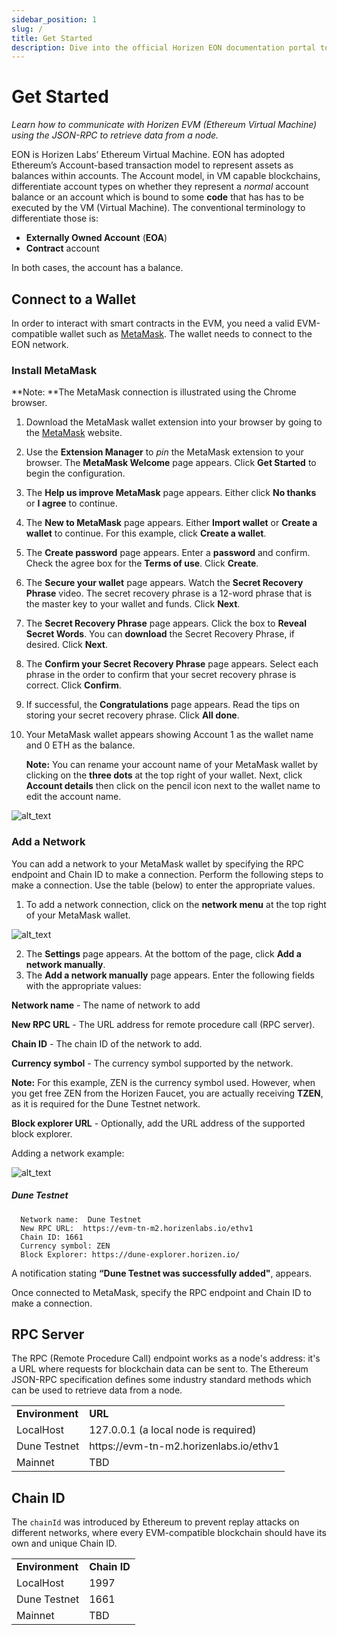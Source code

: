 ```yaml
---
sidebar_position: 1
slug: /
title: Get Started
description: Dive into the official Horizen EON documentation portal to learn how to communicate, interact, and build on Horizen’s EVM sidechain.
---
```


<head>
  <title>Horizen EON Documentation</title>
</head>

# Get Started

_Learn how to communicate with Horizen EVM (Ethereum Virtual Machine) using the JSON-RPC to retrieve data from a node._

EON is Horizen Labs’ Ethereum Virtual Machine. EON has adopted Ethereum’s Account-based transaction model to represent assets as balances within accounts. The Account model, in VM capable blockchains, differentiate account types on whether they represent a _normal_ account balance or an account which is bound to some **code** that has has to be executed by the VM (Virtual Machine). The conventional terminology to differentiate those is: 
- **Externally Owned Account** (**EOA**) 
- **Contract** account

In both cases, the account has a balance.


## Connect to a Wallet

In order to interact with smart contracts in the EVM, you need a valid EVM-compatible wallet such as [MetaMask](https://metamask.io/). The wallet needs to connect to the EON network.


### Install MetaMask

**Note: **The MetaMask connection is illustrated using the Chrome browser.



1. Download the MetaMask wallet extension into your browser by going to the [MetaMask](https://metamask.io/download/) website.
2. Use the **Extension Manager** to _pin_ the MetaMask extension to your browser. The **MetaMask Welcome** page appears. Click **Get Started** to begin the configuration.
3. The **Help us improve MetaMask** page appears. Either click **No thanks** or **I agree** to continue.
4. The **New to MetaMask** page appears. Either **Import wallet** or **Create a wallet** to continue. For this example, click **Create a wallet**.
5. The **Create password** page appears. Enter a **password** and confirm. Check the agree box for the **Terms of use**. Click **Create**.
6. The **Secure your wallet** page appears. Watch the **Secret Recovery Phrase** video. The secret recovery phrase is a 12-word phrase that is the master key to your wallet and funds. Click **Next**.
7. The **Secret Recovery Phrase** page appears. Click the box to **Reveal Secret Words**. You can **download** the Secret Recovery Phrase, if desired. Click **Next**.
8. The **Confirm your Secret Recovery Phrase** page appears. Select each phrase in the order to confirm that your secret recovery phrase is correct. Click **Confirm**.
9. If successful, the **Congratulations** page appears. Read the tips on storing your secret recovery phrase. Click **All done**.
10. Your MetaMask wallet appears showing Account 1 as the wallet name and 0 ETH as the balance.

    **Note:** You can rename your account name of your MetaMask wallet by clicking on the **three dots** at the top right of your wallet. Next, click **Account details** then click on the pencil icon next to the wallet name to edit the account name. 



![alt_text](/img/docs/get-started/metamask-acct-details.png)



### Add a Network

You can add a network to your MetaMask wallet by specifying the RPC endpoint and Chain ID to make a connection. Perform the following steps to make a connection.  Use the table (below) to enter the appropriate values.



1. To add a network connection, click on the **network menu** at the top right of your MetaMask wallet.

        

![alt_text](/img/docs/get-started/metamask-networks-dd.png)



2. The **Settings** page appears. At the bottom of the page, click **Add a network manually**.
3. The **Add a network manually** page appears. Enter the following fields with the appropriate values:

  **Network name** - The name of network to add

  **New RPC URL** - The URL address for remote procedure call (RPC server).

  **Chain ID** - The chain ID of the network to add.

  **Currency  symbol** - The currency symbol supported by the network. 

  **Note:** For this example, ZEN is the currency symbol used. However, when you get free ZEN from the Horizen Faucet, you are actually receiving **TZEN**, as it is required for the Dune Testnet network.

  **Block explorer URL** - Optionally, add the URL address of the supported block explorer.


Adding a network example:



![alt_text](/img/docs/get-started/metamask-add-network.png)

##### Dune Testnet

      Network name:  Dune Testnet
      New RPC URL:  https://evm-tn-m2.horizenlabs.io/ethv1 
      Chain ID: 1661 
      Currency symbol: ZEN
      Block Explorer: https://dune-explorer.horizen.io/


A notification stating **“Dune Testnet was successfully added"**, appears.


Once connected to MetaMask, specify the RPC endpoint and Chain ID to make a connection.


## RPC Server

The RPC (Remote Procedure Call) endpoint works as a node's address: it's a URL where requests for blockchain data can be sent to. The Ethereum JSON-RPC specification defines some industry standard methods which can be used to retrieve data from a node.


<table>
  <tr>
   <td><strong>Environment</strong>
   </td>
   <td><strong>URL</strong>
   </td>
  </tr>
  <tr>
   <td>LocalHost
   </td>
   <td>127.0.0.1 (a local node is required)
   </td>
  </tr>
  <tr>
   <td>Dune Testnet
   </td>
   <td>https://evm-tn-m2.horizenlabs.io/ethv1
   </td>
  </tr>
  <tr>
   <td>Mainnet
   </td>
   <td>TBD
   </td>
  </tr>
</table>



## Chain ID

The `chainId` was introduced by Ethereum to prevent replay attacks on different networks, where every EVM-compatible blockchain should have its own and unique Chain ID.


<table>
  <tr>
   <td><strong>Environment</strong>
   </td>
   <td><strong>Chain ID</strong>
   </td>
  </tr>
  <tr>
   <td>LocalHost
   </td>
   <td>1997
   </td>
  </tr>
  <tr>
   <td>Dune Testnet
   </td>
   <td>1661
   </td>
  </tr>
  <tr>
   <td>Mainnet
   </td>
   <td>TBD
   </td>
  </tr>
</table>
